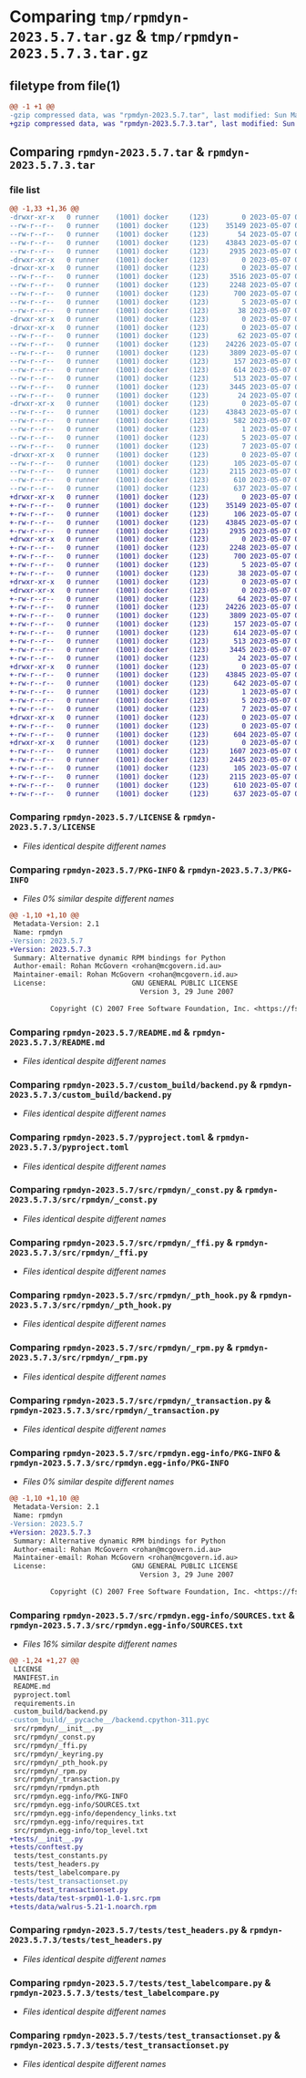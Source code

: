 # Comparing `tmp/rpmdyn-2023.5.7.tar.gz` & `tmp/rpmdyn-2023.5.7.3.tar.gz`

## filetype from file(1)

```diff
@@ -1 +1 @@
-gzip compressed data, was "rpmdyn-2023.5.7.tar", last modified: Sun May  7 01:28:01 2023, max compression
+gzip compressed data, was "rpmdyn-2023.5.7.3.tar", last modified: Sun May  7 03:03:42 2023, max compression
```

## Comparing `rpmdyn-2023.5.7.tar` & `rpmdyn-2023.5.7.3.tar`

### file list

```diff
@@ -1,33 +1,36 @@
-drwxr-xr-x   0 runner    (1001) docker     (123)        0 2023-05-07 01:28:01.533428 rpmdyn-2023.5.7/
--rw-r--r--   0 runner    (1001) docker     (123)    35149 2023-05-07 01:27:49.000000 rpmdyn-2023.5.7/LICENSE
--rw-r--r--   0 runner    (1001) docker     (123)       54 2023-05-07 01:27:49.000000 rpmdyn-2023.5.7/MANIFEST.in
--rw-r--r--   0 runner    (1001) docker     (123)    43843 2023-05-07 01:28:01.533428 rpmdyn-2023.5.7/PKG-INFO
--rw-r--r--   0 runner    (1001) docker     (123)     2935 2023-05-07 01:27:49.000000 rpmdyn-2023.5.7/README.md
-drwxr-xr-x   0 runner    (1001) docker     (123)        0 2023-05-07 01:28:01.533428 rpmdyn-2023.5.7/custom_build/
-drwxr-xr-x   0 runner    (1001) docker     (123)        0 2023-05-07 01:28:01.533428 rpmdyn-2023.5.7/custom_build/__pycache__/
--rw-r--r--   0 runner    (1001) docker     (123)     3516 2023-05-07 01:28:00.000000 rpmdyn-2023.5.7/custom_build/__pycache__/backend.cpython-311.pyc
--rw-r--r--   0 runner    (1001) docker     (123)     2248 2023-05-07 01:27:49.000000 rpmdyn-2023.5.7/custom_build/backend.py
--rw-r--r--   0 runner    (1001) docker     (123)      700 2023-05-07 01:27:49.000000 rpmdyn-2023.5.7/pyproject.toml
--rw-r--r--   0 runner    (1001) docker     (123)        5 2023-05-07 01:27:49.000000 rpmdyn-2023.5.7/requirements.in
--rw-r--r--   0 runner    (1001) docker     (123)       38 2023-05-07 01:28:01.533428 rpmdyn-2023.5.7/setup.cfg
-drwxr-xr-x   0 runner    (1001) docker     (123)        0 2023-05-07 01:28:01.529428 rpmdyn-2023.5.7/src/
-drwxr-xr-x   0 runner    (1001) docker     (123)        0 2023-05-07 01:28:01.533428 rpmdyn-2023.5.7/src/rpmdyn/
--rw-r--r--   0 runner    (1001) docker     (123)       62 2023-05-07 01:28:01.000000 rpmdyn-2023.5.7/src/rpmdyn/__init__.py
--rw-r--r--   0 runner    (1001) docker     (123)    24226 2023-05-07 01:27:49.000000 rpmdyn-2023.5.7/src/rpmdyn/_const.py
--rw-r--r--   0 runner    (1001) docker     (123)     3809 2023-05-07 01:27:49.000000 rpmdyn-2023.5.7/src/rpmdyn/_ffi.py
--rw-r--r--   0 runner    (1001) docker     (123)      157 2023-05-07 01:27:49.000000 rpmdyn-2023.5.7/src/rpmdyn/_keyring.py
--rw-r--r--   0 runner    (1001) docker     (123)      614 2023-05-07 01:27:49.000000 rpmdyn-2023.5.7/src/rpmdyn/_pth_hook.py
--rw-r--r--   0 runner    (1001) docker     (123)      513 2023-05-07 01:27:49.000000 rpmdyn-2023.5.7/src/rpmdyn/_rpm.py
--rw-r--r--   0 runner    (1001) docker     (123)     3445 2023-05-07 01:27:49.000000 rpmdyn-2023.5.7/src/rpmdyn/_transaction.py
--rw-r--r--   0 runner    (1001) docker     (123)       24 2023-05-07 01:27:49.000000 rpmdyn-2023.5.7/src/rpmdyn/rpmdyn.pth
-drwxr-xr-x   0 runner    (1001) docker     (123)        0 2023-05-07 01:28:01.533428 rpmdyn-2023.5.7/src/rpmdyn.egg-info/
--rw-r--r--   0 runner    (1001) docker     (123)    43843 2023-05-07 01:28:01.000000 rpmdyn-2023.5.7/src/rpmdyn.egg-info/PKG-INFO
--rw-r--r--   0 runner    (1001) docker     (123)      582 2023-05-07 01:28:01.000000 rpmdyn-2023.5.7/src/rpmdyn.egg-info/SOURCES.txt
--rw-r--r--   0 runner    (1001) docker     (123)        1 2023-05-07 01:28:01.000000 rpmdyn-2023.5.7/src/rpmdyn.egg-info/dependency_links.txt
--rw-r--r--   0 runner    (1001) docker     (123)        5 2023-05-07 01:28:01.000000 rpmdyn-2023.5.7/src/rpmdyn.egg-info/requires.txt
--rw-r--r--   0 runner    (1001) docker     (123)        7 2023-05-07 01:28:01.000000 rpmdyn-2023.5.7/src/rpmdyn.egg-info/top_level.txt
-drwxr-xr-x   0 runner    (1001) docker     (123)        0 2023-05-07 01:28:01.533428 rpmdyn-2023.5.7/tests/
--rw-r--r--   0 runner    (1001) docker     (123)      105 2023-05-07 01:27:49.000000 rpmdyn-2023.5.7/tests/test_constants.py
--rw-r--r--   0 runner    (1001) docker     (123)     2115 2023-05-07 01:27:49.000000 rpmdyn-2023.5.7/tests/test_headers.py
--rw-r--r--   0 runner    (1001) docker     (123)      610 2023-05-07 01:27:49.000000 rpmdyn-2023.5.7/tests/test_labelcompare.py
--rw-r--r--   0 runner    (1001) docker     (123)      637 2023-05-07 01:27:49.000000 rpmdyn-2023.5.7/tests/test_transactionset.py
+drwxr-xr-x   0 runner    (1001) docker     (123)        0 2023-05-07 03:03:42.617071 rpmdyn-2023.5.7.3/
+-rw-r--r--   0 runner    (1001) docker     (123)    35149 2023-05-07 03:03:26.000000 rpmdyn-2023.5.7.3/LICENSE
+-rw-r--r--   0 runner    (1001) docker     (123)      106 2023-05-07 03:03:26.000000 rpmdyn-2023.5.7.3/MANIFEST.in
+-rw-r--r--   0 runner    (1001) docker     (123)    43845 2023-05-07 03:03:42.617071 rpmdyn-2023.5.7.3/PKG-INFO
+-rw-r--r--   0 runner    (1001) docker     (123)     2935 2023-05-07 03:03:26.000000 rpmdyn-2023.5.7.3/README.md
+drwxr-xr-x   0 runner    (1001) docker     (123)        0 2023-05-07 03:03:42.613070 rpmdyn-2023.5.7.3/custom_build/
+-rw-r--r--   0 runner    (1001) docker     (123)     2248 2023-05-07 03:03:26.000000 rpmdyn-2023.5.7.3/custom_build/backend.py
+-rw-r--r--   0 runner    (1001) docker     (123)      700 2023-05-07 03:03:26.000000 rpmdyn-2023.5.7.3/pyproject.toml
+-rw-r--r--   0 runner    (1001) docker     (123)        5 2023-05-07 03:03:26.000000 rpmdyn-2023.5.7.3/requirements.in
+-rw-r--r--   0 runner    (1001) docker     (123)       38 2023-05-07 03:03:42.621070 rpmdyn-2023.5.7.3/setup.cfg
+drwxr-xr-x   0 runner    (1001) docker     (123)        0 2023-05-07 03:03:42.613070 rpmdyn-2023.5.7.3/src/
+drwxr-xr-x   0 runner    (1001) docker     (123)        0 2023-05-07 03:03:42.617071 rpmdyn-2023.5.7.3/src/rpmdyn/
+-rw-r--r--   0 runner    (1001) docker     (123)       64 2023-05-07 03:03:42.000000 rpmdyn-2023.5.7.3/src/rpmdyn/__init__.py
+-rw-r--r--   0 runner    (1001) docker     (123)    24226 2023-05-07 03:03:26.000000 rpmdyn-2023.5.7.3/src/rpmdyn/_const.py
+-rw-r--r--   0 runner    (1001) docker     (123)     3809 2023-05-07 03:03:26.000000 rpmdyn-2023.5.7.3/src/rpmdyn/_ffi.py
+-rw-r--r--   0 runner    (1001) docker     (123)      157 2023-05-07 03:03:26.000000 rpmdyn-2023.5.7.3/src/rpmdyn/_keyring.py
+-rw-r--r--   0 runner    (1001) docker     (123)      614 2023-05-07 03:03:26.000000 rpmdyn-2023.5.7.3/src/rpmdyn/_pth_hook.py
+-rw-r--r--   0 runner    (1001) docker     (123)      513 2023-05-07 03:03:26.000000 rpmdyn-2023.5.7.3/src/rpmdyn/_rpm.py
+-rw-r--r--   0 runner    (1001) docker     (123)     3445 2023-05-07 03:03:26.000000 rpmdyn-2023.5.7.3/src/rpmdyn/_transaction.py
+-rw-r--r--   0 runner    (1001) docker     (123)       24 2023-05-07 03:03:26.000000 rpmdyn-2023.5.7.3/src/rpmdyn/rpmdyn.pth
+drwxr-xr-x   0 runner    (1001) docker     (123)        0 2023-05-07 03:03:42.617071 rpmdyn-2023.5.7.3/src/rpmdyn.egg-info/
+-rw-r--r--   0 runner    (1001) docker     (123)    43845 2023-05-07 03:03:42.000000 rpmdyn-2023.5.7.3/src/rpmdyn.egg-info/PKG-INFO
+-rw-r--r--   0 runner    (1001) docker     (123)      642 2023-05-07 03:03:42.000000 rpmdyn-2023.5.7.3/src/rpmdyn.egg-info/SOURCES.txt
+-rw-r--r--   0 runner    (1001) docker     (123)        1 2023-05-07 03:03:42.000000 rpmdyn-2023.5.7.3/src/rpmdyn.egg-info/dependency_links.txt
+-rw-r--r--   0 runner    (1001) docker     (123)        5 2023-05-07 03:03:42.000000 rpmdyn-2023.5.7.3/src/rpmdyn.egg-info/requires.txt
+-rw-r--r--   0 runner    (1001) docker     (123)        7 2023-05-07 03:03:42.000000 rpmdyn-2023.5.7.3/src/rpmdyn.egg-info/top_level.txt
+drwxr-xr-x   0 runner    (1001) docker     (123)        0 2023-05-07 03:03:42.617071 rpmdyn-2023.5.7.3/tests/
+-rw-r--r--   0 runner    (1001) docker     (123)        0 2023-05-07 03:03:26.000000 rpmdyn-2023.5.7.3/tests/__init__.py
+-rw-r--r--   0 runner    (1001) docker     (123)      604 2023-05-07 03:03:26.000000 rpmdyn-2023.5.7.3/tests/conftest.py
+drwxr-xr-x   0 runner    (1001) docker     (123)        0 2023-05-07 03:03:42.617071 rpmdyn-2023.5.7.3/tests/data/
+-rw-r--r--   0 runner    (1001) docker     (123)     1607 2023-05-07 03:03:26.000000 rpmdyn-2023.5.7.3/tests/data/test-srpm01-1.0-1.src.rpm
+-rw-r--r--   0 runner    (1001) docker     (123)     2445 2023-05-07 03:03:26.000000 rpmdyn-2023.5.7.3/tests/data/walrus-5.21-1.noarch.rpm
+-rw-r--r--   0 runner    (1001) docker     (123)      105 2023-05-07 03:03:26.000000 rpmdyn-2023.5.7.3/tests/test_constants.py
+-rw-r--r--   0 runner    (1001) docker     (123)     2115 2023-05-07 03:03:26.000000 rpmdyn-2023.5.7.3/tests/test_headers.py
+-rw-r--r--   0 runner    (1001) docker     (123)      610 2023-05-07 03:03:26.000000 rpmdyn-2023.5.7.3/tests/test_labelcompare.py
+-rw-r--r--   0 runner    (1001) docker     (123)      637 2023-05-07 03:03:26.000000 rpmdyn-2023.5.7.3/tests/test_transactionset.py
```

### Comparing `rpmdyn-2023.5.7/LICENSE` & `rpmdyn-2023.5.7.3/LICENSE`

 * *Files identical despite different names*

### Comparing `rpmdyn-2023.5.7/PKG-INFO` & `rpmdyn-2023.5.7.3/PKG-INFO`

 * *Files 0% similar despite different names*

```diff
@@ -1,10 +1,10 @@
 Metadata-Version: 2.1
 Name: rpmdyn
-Version: 2023.5.7
+Version: 2023.5.7.3
 Summary: Alternative dynamic RPM bindings for Python
 Author-email: Rohan McGovern <rohan@mcgovern.id.au>
 Maintainer-email: Rohan McGovern <rohan@mcgovern.id.au>
 License:                     GNU GENERAL PUBLIC LICENSE
                                Version 3, 29 June 2007
         
          Copyright (C) 2007 Free Software Foundation, Inc. <https://fsf.org/>
```

### Comparing `rpmdyn-2023.5.7/README.md` & `rpmdyn-2023.5.7.3/README.md`

 * *Files identical despite different names*

### Comparing `rpmdyn-2023.5.7/custom_build/backend.py` & `rpmdyn-2023.5.7.3/custom_build/backend.py`

 * *Files identical despite different names*

### Comparing `rpmdyn-2023.5.7/pyproject.toml` & `rpmdyn-2023.5.7.3/pyproject.toml`

 * *Files identical despite different names*

### Comparing `rpmdyn-2023.5.7/src/rpmdyn/_const.py` & `rpmdyn-2023.5.7.3/src/rpmdyn/_const.py`

 * *Files identical despite different names*

### Comparing `rpmdyn-2023.5.7/src/rpmdyn/_ffi.py` & `rpmdyn-2023.5.7.3/src/rpmdyn/_ffi.py`

 * *Files identical despite different names*

### Comparing `rpmdyn-2023.5.7/src/rpmdyn/_pth_hook.py` & `rpmdyn-2023.5.7.3/src/rpmdyn/_pth_hook.py`

 * *Files identical despite different names*

### Comparing `rpmdyn-2023.5.7/src/rpmdyn/_rpm.py` & `rpmdyn-2023.5.7.3/src/rpmdyn/_rpm.py`

 * *Files identical despite different names*

### Comparing `rpmdyn-2023.5.7/src/rpmdyn/_transaction.py` & `rpmdyn-2023.5.7.3/src/rpmdyn/_transaction.py`

 * *Files identical despite different names*

### Comparing `rpmdyn-2023.5.7/src/rpmdyn.egg-info/PKG-INFO` & `rpmdyn-2023.5.7.3/src/rpmdyn.egg-info/PKG-INFO`

 * *Files 0% similar despite different names*

```diff
@@ -1,10 +1,10 @@
 Metadata-Version: 2.1
 Name: rpmdyn
-Version: 2023.5.7
+Version: 2023.5.7.3
 Summary: Alternative dynamic RPM bindings for Python
 Author-email: Rohan McGovern <rohan@mcgovern.id.au>
 Maintainer-email: Rohan McGovern <rohan@mcgovern.id.au>
 License:                     GNU GENERAL PUBLIC LICENSE
                                Version 3, 29 June 2007
         
          Copyright (C) 2007 Free Software Foundation, Inc. <https://fsf.org/>
```

### Comparing `rpmdyn-2023.5.7/src/rpmdyn.egg-info/SOURCES.txt` & `rpmdyn-2023.5.7.3/src/rpmdyn.egg-info/SOURCES.txt`

 * *Files 16% similar despite different names*

```diff
@@ -1,24 +1,27 @@
 LICENSE
 MANIFEST.in
 README.md
 pyproject.toml
 requirements.in
 custom_build/backend.py
-custom_build/__pycache__/backend.cpython-311.pyc
 src/rpmdyn/__init__.py
 src/rpmdyn/_const.py
 src/rpmdyn/_ffi.py
 src/rpmdyn/_keyring.py
 src/rpmdyn/_pth_hook.py
 src/rpmdyn/_rpm.py
 src/rpmdyn/_transaction.py
 src/rpmdyn/rpmdyn.pth
 src/rpmdyn.egg-info/PKG-INFO
 src/rpmdyn.egg-info/SOURCES.txt
 src/rpmdyn.egg-info/dependency_links.txt
 src/rpmdyn.egg-info/requires.txt
 src/rpmdyn.egg-info/top_level.txt
+tests/__init__.py
+tests/conftest.py
 tests/test_constants.py
 tests/test_headers.py
 tests/test_labelcompare.py
-tests/test_transactionset.py
+tests/test_transactionset.py
+tests/data/test-srpm01-1.0-1.src.rpm
+tests/data/walrus-5.21-1.noarch.rpm
```

### Comparing `rpmdyn-2023.5.7/tests/test_headers.py` & `rpmdyn-2023.5.7.3/tests/test_headers.py`

 * *Files identical despite different names*

### Comparing `rpmdyn-2023.5.7/tests/test_labelcompare.py` & `rpmdyn-2023.5.7.3/tests/test_labelcompare.py`

 * *Files identical despite different names*

### Comparing `rpmdyn-2023.5.7/tests/test_transactionset.py` & `rpmdyn-2023.5.7.3/tests/test_transactionset.py`

 * *Files identical despite different names*

